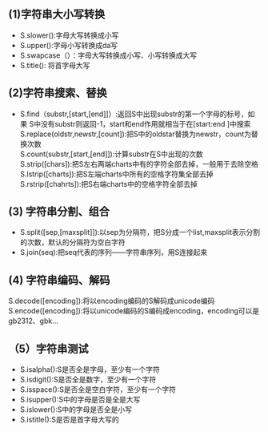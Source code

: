 ## (1)字符串大小写转换  
- S.slower():字母大写转换成小写  
- S.upper():字母小写转换成da写  
- S.swapcase（）：字母大写转换成小写、小写转换成大写  
- S.title(): 将首字母大写  
## (2)字符串搜索、替换  
- S.find（substr,[start,[end]]）:返回S中出现substr的第一个字母的标号，如果 S中没有substr则返回-1，start和end作用就相当于在[start:end ]中搜索  
S.replace(oldstr,newstr,[count]):把S中的oldstar替换为newstr，count为替换次数  
S.count(substr,[start,[end]]):计算substr在S中出现的次数  
S.strip([chars]):把S左右两端charts中有的字符全部去掉，一般用于去除空格  
S.lstrip([charts]):把S左端charts中所有的空格字符集全部去掉  
S.rstrip([chahrts]):把S右端charts中的空格字符全部去掉  
## (3) 字符串分割、组合  
- S.split([sep,[maxsplit]]):以sep为分隔符，把S分成一个list,maxsplit表示分割的次数，默认的分隔符为空白字符  
- S.join(seq):把seq代表的序列——字符串序列，用S连接起来  
## (4) 字符串编码、解码  
S.decode([encoding]):将以encoding编码的S解码成unicode编码  
S.encode([encoding]):将以unicode编码的S编码成encoding，encoding可以是gb2312、gbk...  
## （5）字符串测试  
- S.isalpha():S是否全是字母，至少有一个字符  
- S.isdigit():S是否全是数字，至少有一个字符  
- S.isspace():S是否全是空白字符，至少有一个字符  
- S.isupper():S中的字母是否是全是大写  
- S.islower():S中的字母是否全是小写  
- S.istitle():S是否是首字母大写的  
